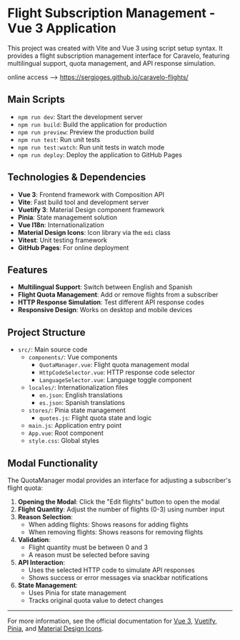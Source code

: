 # Flight Subscription Management - Vue 3 Application

This project was created with Vite and Vue 3 using script setup syntax. It provides a flight subscription management interface for Caravelo, featuring multilingual support, quota management, and API response simulation.

online access --> https://sergioges.github.io/caravelo-flights/

## Main Scripts

- `npm run dev`: Start the development server
- `npm run build`: Build the application for production
- `npm run preview`: Preview the production build
- `npm run test`: Run unit tests
- `npm run test:watch`: Run unit tests in watch mode
- `npm run deploy`: Deploy the application to GitHub Pages

## Technologies & Dependencies

- **Vue 3**: Frontend framework with Composition API
- **Vite**: Fast build tool and development server
- **Vuetify 3**: Material Design component framework
- **Pinia**: State management solution
- **Vue I18n**: Internationalization
- **Material Design Icons**: Icon library via the `mdi` class
- **Vitest**: Unit testing framework
- **GitHub Pages**: For online deployment

## Features

- **Multilingual Support**: Switch between English and Spanish
- **Flight Quota Management**: Add or remove flights from a subscriber
- **HTTP Response Simulation**: Test different API response codes
- **Responsive Design**: Works on desktop and mobile devices

## Project Structure
- `src/`: Main source code
  - `components/`: Vue components
    - `QuotaManager.vue`: Flight quota management modal
    - `HttpCodeSelector.vue`: HTTP response code selector
    - `LanguageSelector.vue`: Language toggle component
  - `locales/`: Internationalization files
    - `en.json`: English translations
    - `es.json`: Spanish translations
  - `stores/`: Pinia state management
    - `quotes.js`: Flight quota state and logic
  - `main.js`: Application entry point
  - `App.vue`: Root component
  - `style.css`: Global styles

## Modal Functionality

The QuotaManager modal provides an interface for adjusting a subscriber's flight quota:

1. **Opening the Modal**: Click the "Edit flights" button to open the modal
2. **Flight Quantity**: Adjust the number of flights (0-3) using number input
3. **Reason Selection**: 
   - When adding flights: Shows reasons for adding flights
   - When removing flights: Shows reasons for removing flights
4. **Validation**:
   - Flight quantity must be between 0 and 3
   - A reason must be selected before saving
5. **API Interaction**: 
   - Uses the selected HTTP code to simulate API responses
   - Shows success or error messages via snackbar notifications
6. **State Management**: 
   - Uses Pinia for state management
   - Tracks original quota value to detect changes

---

For more information, see the official documentation for [Vue 3](https://vuejs.org/), [Vuetify](https://vuetifyjs.com/), [Pinia](https://pinia.vuejs.org/), and [Material Design Icons](https://pictogrammers.github.io/@mdi/font/).
